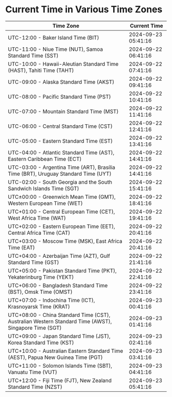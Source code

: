 # Current Time in Various Time Zones

| Time Zone | Current Time |
|-----------|--------------|
| UTC-12:00 - Baker Island Time (BIT) | 2024-09-23 05:41:16 |
| UTC-11:00 - Niue Time (NUT), Samoa Standard Time (SST) | 2024-09-22 06:41:16 |
| UTC-10:00 - Hawaii-Aleutian Standard Time (HAST), Tahiti Time (TAHT) | 2024-09-22 07:41:16 |
| UTC-09:00 - Alaska Standard Time (AKST) | 2024-09-22 09:41:16 |
| UTC-08:00 - Pacific Standard Time (PST) | 2024-09-22 10:41:16 |
| UTC-07:00 - Mountain Standard Time (MST) | 2024-09-22 11:41:16 |
| UTC-06:00 - Central Standard Time (CST) | 2024-09-22 12:41:16 |
| UTC-05:00 - Eastern Standard Time (EST) | 2024-09-22 13:41:16 |
| UTC-04:00 - Atlantic Standard Time (AST), Eastern Caribbean Time (ECT) | 2024-09-22 14:41:16 |
| UTC-03:00 - Argentina Time (ART), Brasília Time (BRT), Uruguay Standard Time (UYT) | 2024-09-22 14:41:16 |
| UTC-02:00 - South Georgia and the South Sandwich Islands Time (SGT) | 2024-09-22 15:41:16 |
| UTC±00:00 - Greenwich Mean Time (GMT), Western European Time (WET) | 2024-09-22 18:41:16 |
| UTC+01:00 - Central European Time (CET), West Africa Time (WAT) | 2024-09-22 19:41:16 |
| UTC+02:00 - Eastern European Time (EET), Central Africa Time (CAT) | 2024-09-22 20:41:16 |
| UTC+03:00 - Moscow Time (MSK), East Africa Time (EAT) | 2024-09-22 20:41:16 |
| UTC+04:00 - Azerbaijan Time (AZT), Gulf Standard Time (GST) | 2024-09-22 21:41:16 |
| UTC+05:00 - Pakistan Standard Time (PKT), Yekaterinburg Time (YEKT) | 2024-09-22 22:41:16 |
| UTC+06:00 - Bangladesh Standard Time (BST), Omsk Time (OMST) | 2024-09-22 23:41:16 |
| UTC+07:00 - Indochina Time (ICT), Krasnoyarsk Time (KRAT) | 2024-09-23 00:41:16 |
| UTC+08:00 - China Standard Time (CST), Australian Western Standard Time (AWST), Singapore Time (SGT) | 2024-09-23 01:41:16 |
| UTC+09:00 - Japan Standard Time (JST), Korea Standard Time (KST) | 2024-09-23 02:41:16 |
| UTC+10:00 - Australian Eastern Standard Time (AEST), Papua New Guinea Time (PGT) | 2024-09-23 03:41:16 |
| UTC+11:00 - Solomon Islands Time (SBT), Vanuatu Time (VUT) | 2024-09-23 04:41:16 |
| UTC+12:00 - Fiji Time (FJT), New Zealand Standard Time (NZST) | 2024-09-23 05:41:16 |
